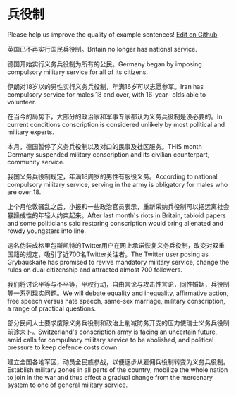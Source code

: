 # 兵役制

Please help us improve the quality of example sentences! [Edit on Github](https://github.com/jiyushe/jiyu-example-sentence-source/blob/main/chinese/bingyizhi.md)

<p><span class="chinese">英国已不再实行国民兵役制。</span><span class="english">Britain no longer has national service.</span></p>

<p><span class="chinese">德国开始实行义务兵役制为所有的公民。</span><span class="english">Germany began by imposing compulsory military service for all of its citizens.</span></p>

<p><span class="chinese">伊朗对18岁以的男性实行义务兵役制，年满16岁可以志愿参军。</span><span class="english">Iran has compulsory service for males 18 and over, with 16-year- olds able to volunteer.</span></p>

<p><span class="chinese">在当今的局势下，大部分的政治家和军事专家都认为义务兵役制是没必要的。</span><span class="english">In current conditions conscription is considered unlikely by most political and military experts.</span></p>

<p><span class="chinese">本月，德国暂停了义务兵役制以及对口的民事及社区服务。</span><span class="english">THIS month Germany suspended military conscription and its civilian counterpart, community service.</span></p>

<p><span class="chinese">我国义务兵役制规定，年满18周岁的男性有服役义务。</span><span class="english">According to national compulsory military service, serving in the army is obligatory for males who are over 18.</span></p>

<p><span class="chinese">上个月伦敦骚乱之后，小报和一些政治官员表示，重新采纳兵役制可以把远离社会暴躁成性的年轻人约束起来。</span><span class="english">After last month's riots in Britain, tabloid papers and some politicians said restoring conscription would bring alienated and rowdy youngsters into line.</span></p>

<p><span class="chinese">这名伪装成格里包斯凯特的Twitter用户在网上承诺恢复义务兵役制，改变对双重国籍的规定，吸引了近700名Twitter关注者。</span><span class="english">The Twitter user posing as Grybauskaite has promised to revive mandatory military service, change the rules on dual citizenship and attracted almost 700 followers.</span></p>

<p><span class="chinese">我们将讨论平等与不平等，平权行动，自由言论与攻击性言论，同性婚姻，兵役制等一系列现实问题。</span><span class="english">We will debate equality and inequality, affirmative action, free speech versus hate speech, same-sex marriage, military conscription, a range of practical questions.</span></p>

<p><span class="chinese">部分民间人士要求废除义务兵役制和政治上削减防务开支的压力使瑞士义务兵役制前途未卜。</span><span class="english">Switzerland's conscription army is facing an uncertain future, amid calls for compulsory military service to be abolished, and political pressure to keep defence costs down.</span></p>

<p><span class="chinese">建立全国各地军区，动员全民族参战，以便逐步从雇佣兵役制转变为义务兵役制。</span><span class="english">Establish military zones in all parts of the country, mobilize the whole nation to join in the war and thus effect a gradual change from the mercenary system to one of general military service.</span></p>

